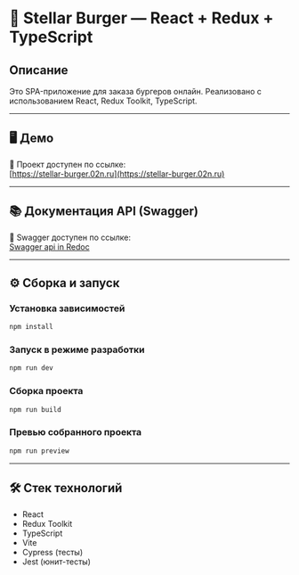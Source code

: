 # 🚀 Stellar Burger — React + Redux + TypeScript

## Описание

Это SPA-приложение для заказа бургеров онлайн. Реализовано с использованием React, Redux Toolkit, TypeScript.

---

## 🖥️ Демо

🔗 Проект доступен по ссылке:  
[https://stellar-burger.02n.ru](https://stellar-burger.02n.ru)

---

## 📚 Документация API (Swagger)

🔗 Swagger доступен по ссылке:  
[Swagger api in Redoc](https://redocly.github.io/redoc/?url=https://raw.githubusercontent.com/the-md/YAP-react/refs/heads/main/docs/openapi_api.yaml)

---

## ⚙️ Сборка и запуск

### Установка зависимостей
```bash
npm install
```

### Запуск в режиме разработки
```bash
npm run dev
```

### Сборка проекта
```bash
npm run build
```

### Превью собранного проекта
```bash
npm run preview
```

---

## 🛠️ Стек технологий

- React
- Redux Toolkit
- TypeScript
- Vite
- Cypress (тесты)
- Jest (юнит-тесты)
